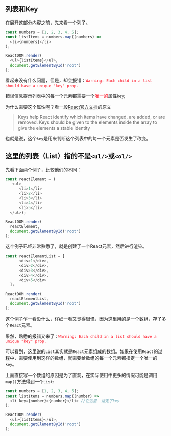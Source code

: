 ## 列表和Key  

在展开这部分内容之前，先来看一个列子。  

```javascript
const numbers = [1, 2, 3, 4, 5];
const listItems = numbers.map((numbers) =>
  <li>{numbers}</li>
);

ReactDOM.render(
  <ul>{listItems}</ul>,
  document.getElementById('root')
);
```
看起来没有什么问题，但是，却会报错：<font color=#F12>`Warning: Each child in a list should have a unique "key" prop.`</font>  

错误信息提示列表中的每一个元素都需要一个<font color=#f12>唯一的</font>属性`key`;  

为什么需要这个属性呢？看一段[React官方文档](https://reactjs.org/docs/lists-and-keys.html)的原文
> Keys help React identify which items have changed, are added, or are removed. Keys should be given to the elements inside the array to give the elements a stable identity  

也就是说，这个`key`是用来判断这个列表中的每一个元素是否发生了改变。   

## 这里的列表（List）指的不是`<ul/>`或`<ol/>`     
先看下面两个例子，比较他们的不同：  
```javascript
const reactElement = (
   <ul>
      <li>1</li>
      <li>2</li>
      <li>3</li>
      <li>4</li>
      <li>5</li>
  </ul>);

ReactDOM.render(
  reactElement,
  document.getElementById('root')
);
```
这个例子已经非常熟悉了，就是创建了一个React元素，然后进行渲染。


```javascript
const reactElementList = [
      <div>1</div>,
      <div>2</div>,
      <div>3</div>,
      <div>4</div>,
      <div>5</div>
  ];

ReactDOM.render(
  reactElementList,
  document.getElementById('root')
);

```
这个例子乍一看没什么，仔细一看又觉得很怪，因为这里用的是一个数组，存了多个`React`元素。   

果然，熟悉的报错又来了 : <font color=#f12>`Warning: Each child in a list should have a unique "key" prop.`</font>   

可以看到，这里说的`List`其实就是`React`元素组成的数组。如果在使用`React`的过程中，需要使用到这样的数组，就需要给数组的每一个元素都指定一个唯一的`key`。

上面直接写一个数组的原因是为了直观，在实际使用中更多的情况可能是调用`map()`方法得到一个`List`:  

```javascript
const numbers = [1, 2, 3, 4, 5];
const listItems = numbers.map((number) =>
  <li key={number}>{number}</li> //在这里  指定了key
);

ReactDOM.render(
  <ul>{listItems}</ul>,
  document.getElementById('root')
);
```